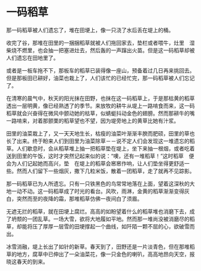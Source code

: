 # 一码稻草

那一码稻草被人们遗忘了，堆在田埂上，像一只浇了水后丢在堤上的桶。 

收完了谷，那堆在田里的一捆捆稻草就被人们拖回家去，垫栏或者喂牛，灶里　湿柴烧不燃里，也会抽一把塞进灶去，然后轰的一声蹿出火苗。但是这一码稻草却被人们遗忘在田地里了。  

或者是一板车拖不下，那板车的稻草已装得像一座山，预备着过几日再来挑回去。但是那板田已耕好，油菜也栽上了，人们该忙的已经忙完，那一码稻草被人们忘记了。  

在清寒的晨气中，秋天的阳光抹在田野，也抹在这一码稻草上，于是那枯黄的稻草透出一层明黄，像已经熟透了的季节。来放牧的耕牛从堤上一路啃食而来，这一码稻草就会兴奋得在微风中颤动她的枯草，似蜻蜓抖动金色的翅膀。然而那耕牛的嘴一路啃来，对着那颤栗的稻草望也不望，因为堤旁地上的黄草比她有汁浆。  

田里的油菜栽上了，又一天天地生长，枯瘦的油菜叶渐渐丰腴而肥硕，田里的草也长了出来。终于盼来人们到田里为油菜除草－－说不定人们会发现这一堆遗忘的稻草。人们歇息时，会从稻草堆上抽一把稻草垫在堤上，坐下来抽一根烟，或者吃着送到田里的午饭，这时才突然记起来似的说：“噢，还有一堆稻草！”这时稻草　便会为人们记起她而高兴，垫　在堤上的稻草会窸窸作响，让人们垫坐得更舒适一些。然而人们留下一些烟灰，撒下几粒米饭，散着一团稻草，走了就再不见踪影。  

那一码稻草已为人所遗忘。只有一只铁黑色的鸟常常地落在上面，望着这深秋的大地一动不动。这一码稻草成了时光的看台。风吹，雨淋，金黄的稻草渐渐变得灰白，突然而至的夜降的霜，那堆稻草仿佛一夜间白了须眉。  

无遮无拦的稻草，就在田埂上腐烂。高高的如盼望着什么的稻草堆也消磨下去，成了坍颓的一团乱草。一场大雪，欲将大地履如平地。然而那一堆尚没被消磨尽的稻草，却能将压了厚厚一层雪的田埂撑起一个曲线，如阡陌一颗不屈的心，欲破雪而出。  

冰雪消融，堤上长出了如针的新草。春天到了，田野还是一片淡青色，但在那堆稻草的地方，腐草中已伸出了一朵油菜花，像一只金色的喇叭，高高地昂向天空，报晓这春天的到来。
  